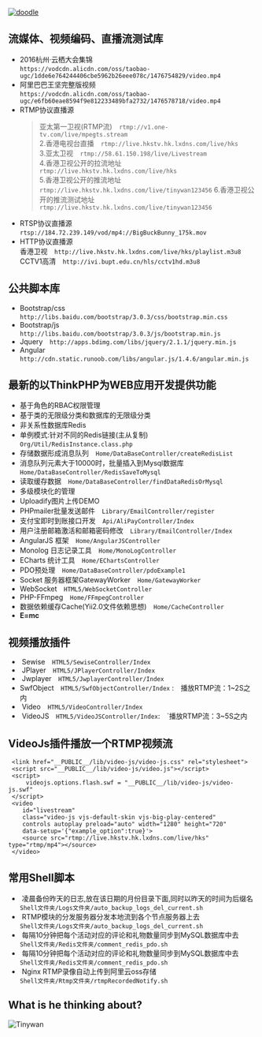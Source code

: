 [![doodle]][doodle-story]

[doodle]: https://www.google.com/logos/doodles/2016/googles-18th-birthday-5661535679545344-hp2x.gif "Google 18岁啦"
[doodle-story]: https://www.google.com.hk/search?q=Google

## 流媒体、视频编码、直播流测试库
*  2016杭州·云栖大会集锦  
    `
    https://vodcdn.alicdn.com/oss/taobao-ugc/1dde6e764244406cbe5962b26eee078c/1476754829/video.mp4
    `
*  阿里巴巴王坚完整版视频  
    `
    https://vodcdn.alicdn.com/oss/taobao-ugc/e6fb60eae8594f9e812233489bfa2732/1476578718/video.mp4
    `
*  RTMP协议直播源&emsp;<br/>
    >亚太第一卫视(RTMP流)&emsp;`rtmp://v1.one-tv.com/live/mpegts.stream`<br/>
    2.香港电视台直播&emsp;`rtmp://live.hkstv.hk.lxdns.com/live/hks`<br/>
    3.亚太卫视&emsp;`rtmp://58.61.150.198/live/Livestream`<br/>
    4.香港卫视公开的拉流地址&emsp;`rtmp://live.hkstv.hk.lxdns.com/live/hks`<br/>
    5.香港卫视公开的推流地址&emsp;`rtmp://live.hkstv.hk.lxdns.com/live/tinywan123456`
    6.香港卫视公开的推流测试地址&emsp;`rtmp://live.hkstv.hk.lxdns.com/live/tinywan123456`
*  RTSP协议直播源&emsp;<br/> `rtsp://184.72.239.149/vod/mp4://BigBuckBunny_175k.mov`
*  HTTP协议直播源&emsp;<br/>
   香港卫视&emsp;`http://live.hkstv.hk.lxdns.com/live/hks/playlist.m3u8`<br/>
   CCTV1高清&emsp;`http://ivi.bupt.edu.cn/hls/cctv1hd.m3u8`<br/>
    

## 公共脚本库
*  Bootstrap/css&emsp;`http://libs.baidu.com/bootstrap/3.0.3/css/bootstrap.min.css`
*  Bootstrap/js&emsp;`http://libs.baidu.com/bootstrap/3.0.3/js/bootstrap.min.js`
*  Jquery&emsp;`http://apps.bdimg.com/libs/jquery/2.1.1/jquery.min.js`
*  Angular&emsp;`http://cdn.static.runoob.com/libs/angular.js/1.4.6/angular.min.js`

## 最新的以ThinkPHP为WEB应用开发提供功能

*  基于角色的RBAC权限管理
*  基于类的无限级分类和数据库的无限级分类
*  非关系性数据库Redis
*  单例模式:针对不同的Redis链接(主从复制)&emsp;`Org/Util/RedisInstance.class.php`
*  存储数据形成消息队列&emsp;`Home/DataBaseController/createRedisList`
*  消息队列元素大于10000时，批量插入到Mysql数据库&emsp;`Home/DataBaseController/RedisSaveToMysql` 
*  读取缓存数据&emsp;`Home/DataBaseController/findDataRedisOrMysql`
*  多级模块化的管理
*  Uploadify图片上传DEMO
*  PHPmailer批量发送邮件&emsp;`Library/EmailController/register`
*  支付宝即时到账接口开发&emsp;`Api/AliPayController/Index`
*  用户注册邮箱激活和邮箱密码修改&emsp;`Library/EmailController/Index`
*  AngularJS 框架&emsp;`Home/AngularJSController`
*  Monolog 日志记录工具&emsp;`Home/MonoLogController` 
*  ECharts 统计工具&emsp;`Home/EChartsController`
*  PDO预处理&emsp;`Home/DataBaseController/pdoExample1` 
*  Socket 服务器框架GatewayWorker&emsp;`Home/GatewayWorker` 
*  WebSocket&emsp;`HTML5/WebSocketController` 
*  PHP-FFmpeg&emsp;`Home/FFmpegController`  
*  数据依赖缓存Cache(Yii2.0文件依赖思想)&emsp;`Home/CacheController` 
*  __E=mc__

## 视频播放插件
*  Sewise&emsp;`HTML5/SewiseController/Index`  
*  JPlayer&emsp;`HTML5/JPlayerController/Index`  
*  Jwplayer&emsp;`HTML5/JwplayerController/Index`  
*  SwfObject&emsp;`HTML5/SwfObjectController/Index` :&emsp;播放RTMP流：1~2S之内
*  Video&emsp;`HTML5/VideoController/Index`  
*  VideoJS&emsp;`HTML5/VideoJSController/Index`:&emsp;`播放RTMP流：3~5S之内

## VideoJs插件播放一个RTMP视频流
```
 <link href="__PUBLIC__/lib/video-js/video-js.css" rel="stylesheet">
 <script src="__PUBLIC__/lib/video-js/video.js"></script>
 <script>
     videojs.options.flash.swf = "__PUBLIC__/lib/video-js/video-js.swf"
 </script>
 <video 
    id="livestream" 
    class="video-js vjs-default-skin vjs-big-play-centered"
    controls autoplay preload="auto" width="1280" height="720"
    data-setup='{"example_option":true}'>
    <source src="rtmp://live.hkstv.hk.lxdns.com/live/hks" type="rtmp/mp4"></source>
 </video>
```
## 常用Shell脚本
*  凌晨备份昨天的日志,放在该日期的月份目录下面,同时以昨天的时间为后缀名  
    `Shell文件夹/Logs文件夹/auto_backup_logs_del_current.sh`  
*  RTMP模块的分发服务器分发本地流到各个节点服务器上去  
    `Shell文件夹/Logs文件夹/auto_backup_logs_del_current.sh`  
*  每隔10分钟把每个活动对应的评论和礼物数量同步到MySQL数据库中去  
    `Shell文件夹/Redis文件夹/comment_redis_pdo.sh`
*  每隔10分钟把每个活动对应的评论和礼物数量同步到MySQL数据库中去  
    `Shell文件夹/Redis文件夹/comment_redis_pdo.sh`   
*  Nginx RTMP录像自动上传到阿里云oss存储  
    `Shell文件夹/Rtmp文件夹/rtmpRecordedNotify.sh` 

## What is he thinking about?
![Tinywan](https://raw.githubusercontent.com/docker/dockercraft/master/docs/img/contribute.png)


